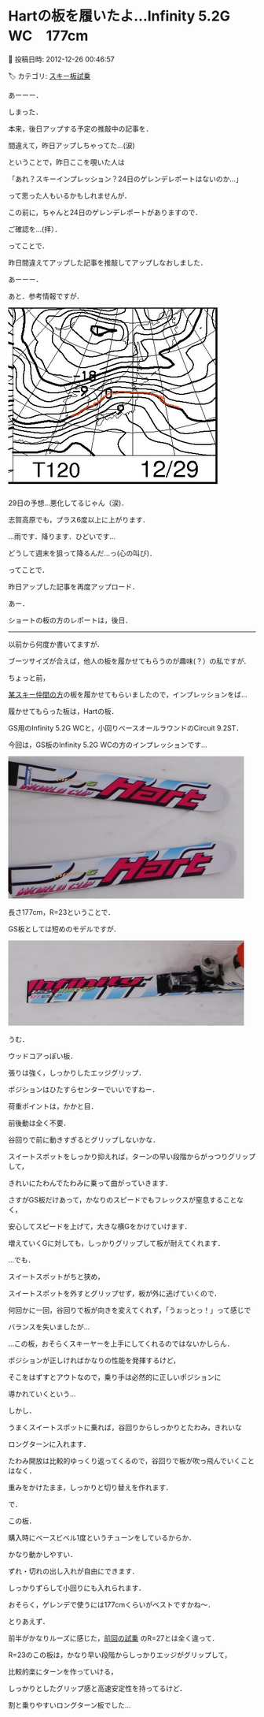 # Hartの板を履いたよ…Infinity 5.2G WC　177cm

📅 投稿日時: 2012-12-26 00:46:57

🏷️ カテゴリ: [スキー板試乗](c0bd8048615710cee890e403a36cc9a2b.md)

あーーー．


しまった．


本来，後日アップする予定の推敲中の記事を．


間違えて，昨日アップしちゃってた…(涙)





ということで，昨日ここを覗いた人は


「あれ？スキーインプレッション？24日のゲレンデレポートはないのか…」


って思った人もいるかもしれませんが．


この前に，ちゃんと24日のゲレンデレポートがありますので．


ご確認を…(拝）．





ってことで．


昨日間違えてアップした記事を推敲してアップしなおしました．





あーーー．


あと．参考情報ですが．




![116f8818457e0e4ffefc0f407d89db04.jpg](images/116f8818457e0e4ffefc0f407d89db04.jpg)




29日の予想…悪化してるじゃん（涙)．


志賀高原でも，プラス6度以上に上がります．


…雨です．降ります．ひどいです…


どうして週末を狙って降るんだ…っ(心の叫び)．





ってことで．


昨日アップした記事を再度アップロード．


あー．


ショートの板の方のレポートは，後日．





----


以前から何度か書いてますが．


ブーツサイズが合えば，他人の板を履かせてもらうのが趣味(？）の私ですが．





ちょっと前，


[某スキー仲間の方](http://blog.goo.ne.jp/suma_shikao)の板を履かせてもらいましたので，インプレッションをば…





履かせてもらった板は，Hartの板．


GS用のInfinity 5.2G WCと，小回りベースオールラウンドのCircuit 9.2ST．





今回は，GS板のInfinity 5.2G WCの方のインプレッションです…




![28f3ced7afdc3a554127959e6779e097.jpg](images/28f3ced7afdc3a554127959e6779e097.jpg)







長さ177cm，R=23ということで．


GS板としては短めのモデルですが．




![70c6b3933327878e8f39e66d69bb6fe9.jpg](images/70c6b3933327878e8f39e66d69bb6fe9.jpg)







うむ．


ウッドコアっぽい板．





張りは強く，しっかりしたエッジグリップ．


ポジションはひたすらセンターでいいですねー．


荷重ポイントは，かかと目．


前後動は全く不要．


谷回りで前に動きすぎるとグリップしないかな．





スイートスポットをしっかり抑えれば，ターンの早い段階からがっつりグリップして，


きれいにたわんでたわみに乗って曲がっていきます．


さすがGS板だけあって，かなりのスピードでもフレックスが窒息することなく，


安心してスピードを上げて，大きな横Gをかけていけます．


増えていくGに対しても，しっかりグリップして板が耐えてくれます．





…でも．


スイートスポットがちと狭め，


スイートスポットを外すとグリップせず，板が外に逃げていくので．


何回かに一回，谷回りで板が向きを変えてくれず，「うぉっとっ！」って感じで


バランスを失いましたが…


…この板，おそらくスキーヤーを上手にしてくれるのではないかしらん．


ポジションが正しければかなりの性能を発揮するけど，


そこをはずすとアウトなので，乗り手は必然的に正しいポジションに


導かれていくという…





しかし．


うまくスイートスポットに乗れば，谷回りからしっかりとたわみ，きれいな


ロングターンに入れます．


たわみ開放は比較的ゆっくり返ってくるので，谷回りで板が吹っ飛んでいくことはなく．


重みをかけたまま，しっかりと切り替えを作れます．


で．


この板．


購入時にベースビベル1度というチューンをしているからか．


かなり動かしやすい．





ずれ・切れの出し入れが自由にできます．


しっかりずらして小回りにも入れられます．





おそらく，ゲレンデで使うには177cmくらいがベストですかね～．





とりあえず．


前半がかなりルーズに感じた，[前回の試乗](ee0cfc1bf77d15e4c7d585d227499bef7.md) のR=27とは全く違って．


R=23のこの板は，かなり早い段階からしっかりエッジがグリップして，


比較的楽にターンを作っていける，


しっかりとしたグリップ感と高速安定性を持ってるけど．


割と乗りやすいロングターン板でした…
